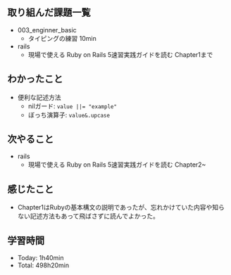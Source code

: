 ## 取り組んだ課題一覧
- 003_enginner_basic
  - タイピングの練習 10min
- rails
  - 現場で使える Ruby on Rails 5速習実践ガイドを読む Chapter1まで
## わかったこと
- 便利な記述方法
  - nilガード: `value ||= "example"`
  - ぼっち演算子: `value&.upcase`
## 次やること
- rails
  - 現場で使える Ruby on Rails 5速習実践ガイドを読む Chapter2~
## 感じたこと
- Chapter1はRubyの基本構文の説明であったが、忘れかけていた内容や知らない記述方法もあって飛ばさずに読んでよかった。
## 学習時間
- Today: 1h40min
- Total: 498h20min